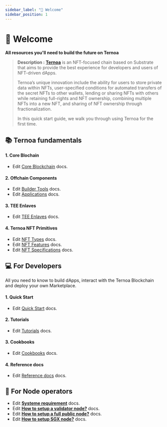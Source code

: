 ```yaml
---
sidebar_label: "👋 Welcome"
sidebar_position: 1
---
```


# 👋 Welcome  

**All resources you'll need to build the future on Ternoa**



> **Description  :** **[Ternoa](https://www.ternoa.network/)** is an NFT-focused chain based on Substrate that aims to provide the best experience for developers and users of NFT-driven dApps.
> 
>Ternoa’s unique innovation include the ability for users to store private data within NFTs, user-specified conditions for automated transfers of the secret NFTs to other wallets, lending or sharing NFTs with others while retaining full-rights and NFT ownership, combining multiple NFTs into a new NFT, and sharing of NFT ownership through fractionalization.
>
> In this quick start guide, we walk you through using Ternoa for the first time.

## 📚 Ternoa fundamentals

####  1. Core Blochain
- Edit [Core Blockchain](category/core-blockchain) docs.
#### 2. Offchain Components
- Edit [Builder Tools](category/builder-tools) docs.
- Edit [Applications](category/applications) docs.
#### 3. TEE Enlaves
- Edit [TEE Enlaves](category/tee-enlaves) docs.
#### 4. Ternoa NFT Primitives
- Edit [NFT Types](category/nft-types) docs.
- Edit [NFT Features](category/nft-features) docs.
- Edit [NFT Specifications](category/nft-specifications) docs.


## 💻 For Developers

All you need to know to build dApps, interact with the Ternoa Blockchain and deploy your own Marketplace.

####  1. Quick Start
- Edit [Quick Start](category/quick-start) docs.
#### 2. Tutorials
- Edit [Tutorials](category/tutorials) docs.
#### 3. Cookbooks
- Edit [Cookbooks](category/cookbooks) docs.
#### 4. Reference docs
- Edit [Reference docs](reference-docs) docs.

## 🌌 For Node operators 


- Edit **[Systeme requirement](for-node-operators/system-requirements)** docs.
- Edit **[How to setup a validator node?](for-node-operators/how-to-setup-validator-node)** docs.
- Edit **[How to setup a full public node?](for-node-operators/how-to-setup-full-public-node)** docs.
- Edit **[How to setup SGX node?](for-node-operators/how-to-setup-sgx-node)** docs.



